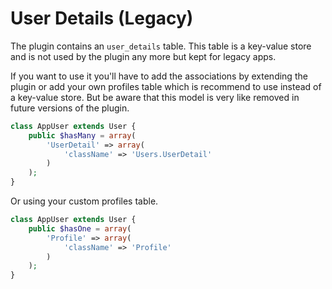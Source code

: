 User Details (Legacy)
=====================

The plugin contains an ```user_details``` table. This table is a key-value store and is not used by the plugin any more but kept for legacy apps.

If you want to use it you'll have to add the associations by extending the plugin or add your own profiles table which is recommend to use instead of a key-value store. But be aware that this model is very like removed in future versions of the plugin.

```php
class AppUser extends User {
	public $hasMany = array(
		'UserDetail' => array(
			'className' => 'Users.UserDetail'
		)
	);
}
```

Or using your custom profiles table.

```php
class AppUser extends User {
	public $hasOne = array(
		'Profile' => array(
			'className' => 'Profile'
		)
	);
}
```
